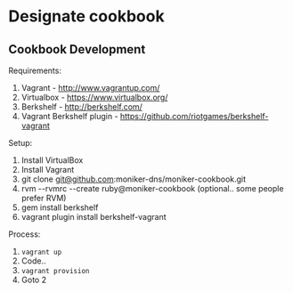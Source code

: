 # Designate cookbook

## Cookbook Development

Requirements:

1. Vagrant - http://www.vagrantup.com/
2. Virtualbox - https://www.virtualbox.org/
3. Berkshelf - http://berkshelf.com/
4. Vagrant Berkshelf plugin - https://github.com/riotgames/berkshelf-vagrant

Setup:

1. Install VirtualBox
2. Install Vagrant
3. git clone git@github.com:moniker-dns/moniker-cookbook.git
4. rvm --rvmrc --create ruby@moniker-cookbook (optional.. some people prefer RVM)
5. gem install berkshelf
6. vagrant plugin install berkshelf-vagrant

Process:

1. `vagrant up`
2. Code..
3. `vagrant provision`
4. Goto 2
